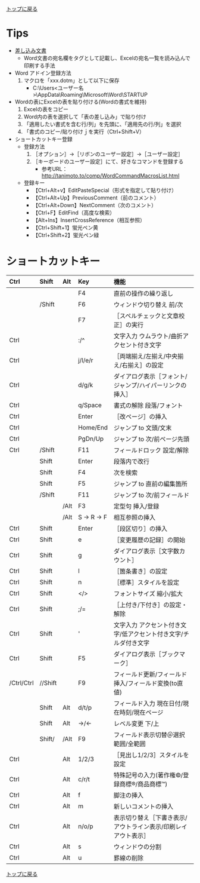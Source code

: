 [トップに戻る](../index.md)

# Tips

- [差し込み文書](https://xtech.nikkei.com/atcl/nxt/column/18/01256/032500004/?n_cid=nbpnxt_mled_itm)
	- Word文書の宛名欄をタグとして記載し、Excelの宛名一覧を読み込んで印刷する手法
- Word アドイン登録方法
	1. マクロを「xxx.dotm」として以下に保存
		- C:\Users\<ユーザー名>\AppData\Roaming\Microsoft\Word\STARTUP
- Wordの表にExcelの表を貼り付ける(Wordの書式を維持)
	1. Excelの表をコピー
	1. Word内の表を選択して「表の差し込み」で貼り付け
	1. 「適用したい書式を含む行/列」を先頭に、「適用先の行/列」を選択
	1. 「書式のコピー/貼り付けｊを実行（Ctrl+Shift+V）
- ショートカットキー登録
	- 登録方法
		1. ［オプション］→［リボンのユーザー設定］→［ユーザー設定］
		1. ［キーボードのユーザー設定］にて、好きなコマンドを登録する
			- 参考URL：http://tanimoto.to/comp/WordCommandMacrosList.html
	- 登録キー
		- 【Ctrl+Alt+v】EditPasteSpecial（形式を指定して貼り付け）
		- 【Ctrl+Alt+Up】PreviousComment（前のコメント）
		- 【Ctrl+Alt+Down】NextComment（次のコメント）
		- 【Ctrl+F】EditFind（高度な検索）
		- 【Alt+Ins】InsertCrossReference（相互参照）
		- 【Ctrl+Shift+1】蛍光ペン黄
		- 【Ctrl+Shift+2】蛍光ペン緑

# ショートカットキー

|Ctrl|Shift|Alt|Key|機能|
|:---|:---|:---|:---|:---|
||||F4|直前の操作の繰り返し|
||/Shift||F6|ウィンドウ切り替え 前/次|
||||F7|［スペルチェックと文章校正］の実行|
|Ctrl|||:/^|文字入力 ウムラウト/曲折アクセント付き文字|
|Ctrl|||j/l/e/r|［両端揃え/左揃え/中央揃え/右揃え］の設定|
|Ctrl|||d/g/k|ダイアログ表示［フォント/ジャンプ/ハイパーリンクの挿入］|
|Ctrl|||q/Space|書式の解除 段落/フォント|
|Ctrl|||Enter|［改ページ］の挿入|
|Ctrl|||Home/End|ジャンプ to 文頭/文末|
|Ctrl|||PgDn/Up|ジャンプ to 次/前ページ先頭|
|Ctrl|/Shift||F11|フィールドロック 設定/解除|
||Shift||Enter|段落内で改行|
||Shift||F4|次を検索|
||Shift||F5|ジャンプ to 直前の編集箇所|
||/Shift||F11|ジャンプ to 次/前フィールド|
|||/Alt|F3|定型句 挿入/登録|
|||/Alt|S → R → F|相互参照の挿入|
|Ctrl|Shift||Enter|［段区切り］の挿入|
|Ctrl|Shift||e|［変更履歴の記録］の開始|
|Ctrl|Shift||g|ダイアログ表示［文字数カウント］|
|Ctrl|Shift||l|［箇条書き］の設定|
|Ctrl|Shift||n|［標準］スタイルを設定|
|Ctrl|Shift||</>|フォントサイズ 縮小/拡大|
|Ctrl|Shift||;/=|［上付き/下付き］の設定・解除|
|Ctrl|Shift||'|文字入力 アクセント付き文字/低アクセント付き文字/チルダ付き文字|
|Ctrl|Shift||F5|ダイアログ表示［ブックマーク］|
|/Ctrl/Ctrl|//Shift||F9|フィールド更新/フィールド挿入/フィールド変換(to直値)|
||Shift|Alt|d/t/p|フィールド入力 現在日付/現在時刻/現在ページ|
||Shift|Alt|→/←|レベル変更 下/上|
||Shift/|/Alt|F9|フィールド表示切替＠選択範囲/全範囲|
|Ctrl||Alt|1/2/3|［見出し1/2/3］スタイルを設定|
|Ctrl||Alt|c/r/t|特殊記号の入力(著作権&copy;/登録商標&reg;/商品商標&trade;)|
|Ctrl||Alt|f|脚注の挿入|
|Ctrl||Alt|m|新しいコメントの挿入|
|Ctrl||Alt|n/o/p|表示切り替え［下書き表示/アウトライン表示/印刷レイアウト表示］|
|Ctrl||Alt|s|ウィンドウの分割|
|Ctrl||Alt|u|罫線の削除|

[トップに戻る](../index.md)
